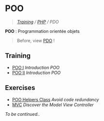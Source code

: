 # POO
>_[Training](https://github.com/simplonco/training) / [PHP](https://github.com/simplonco/php-training) / PDO_

**POO** : Programmation orientée objets
> Before, view [PDO](https://github.com/simplonco/pdo-training) !

## Training
* [POO I](https://github.com/simplonco/poo-training/blob/master/training/Tutoriel-PHP-Introduction-%C3%A0-la-POO.pdf) _Introduction POO_
* [POO II](https://github.com/simplonco/poo-training/blob/master/training/Tutoriel-PHP-POO-partie-2.pdf) _Introduction POO_

## Exercises
* [POO Helpers Class](https://github.com/simplonco/php-training/wiki/Activit%C3%A9-POO:-Helpers-Class) _Avoid code redundancy_
* [MVC](https://github.com/simplonco/php-training/wiki/MVC---Training) _Discover the Model View Controller_

_To be continued.._
